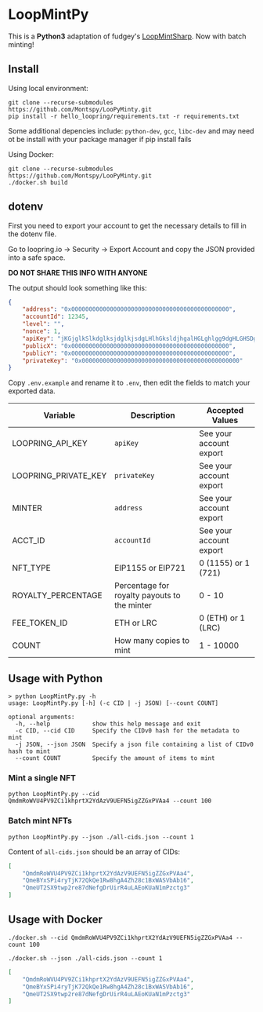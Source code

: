 # LoopMintPy

This is a **Python3** adaptation of fudgey's [LoopMintSharp](https://github.com/fudgebucket27/LoopMintSharp).
Now with batch minting!

## Install

Using local environment:

```shell
git clone --recurse-submodules https://github.com/Montspy/LooPyMinty.git
pip install -r hello_loopring/requirements.txt -r requirements.txt
```

Some additional depencies include: `python-dev`, `gcc`, `libc-dev` and may need ot be install with your package manager if pip install fails

Using Docker:

```shell
git clone --recurse-submodules https://github.com/Montspy/LooPyMinty.git
./docker.sh build
```

## dotenv

First you need to export your account to get the necessary details to fill in the dotenv file.

Go to loopring.io -> Security -> Export Account and copy the JSON provided into a safe space.

**DO NOT SHARE THIS INFO WITH ANYONE**

The output should look something like this:

```json
{
    "address": "0x000000000000000000000000000000000000000000000",
    "accountId": 12345,
    "level": "",
    "nonce": 1,
    "apiKey": "jKGjglkSlkdglksjdglkjsdgLHlhGksldjhgalHGLghlgg9dgHLGHSDgh",
    "publicX": "0x000000000000000000000000000000000000000000000",
    "publicY": "0x000000000000000000000000000000000000000000000",
    "privateKey": "0x000000000000000000000000000000000000000000000"
}
```

Copy `.env.example` and rename it to `.env`, then edit the fields to match your exported data.

| Variable             | Description                                  | Accepted Values         |
|----------------------|----------------------------------------------|-------------------------|
| LOOPRING_API_KEY     | `apiKey`                                     | See your account export |
| LOOPRING_PRIVATE_KEY | `privateKey`                                 | See your account export |
| MINTER               | `address`                                    | See your account export |
| ACCT_ID              | `accountId`                                  | See your account export |
| NFT_TYPE             | EIP1155 or EIP721                            | 0 (1155) or 1 (721)     |
| ROYALTY_PERCENTAGE   | Percentage for royalty payouts to the minter | 0 - 10                  |
| FEE_TOKEN_ID         | ETH or LRC                                   | 0 (ETH) or 1 (LRC)      |
| COUNT                | How many copies to mint                      | 1 - 10000               |

## Usage with Python

```shell
> python LoopMintPy.py -h
usage: LoopMintPy.py [-h] (-c CID | -j JSON) [--count COUNT]

optional arguments:
  -h, --help            show this help message and exit
  -c CID, --cid CID     Specify the CIDv0 hash for the metadata to mint
  -j JSON, --json JSON  Specify a json file containing a list of CIDv0 hash to mint
  --count COUNT         Specify the amount of items to mint
```

### Mint a single NFT

```shell
python LoopMintPy.py --cid QmdmRoWVU4PV9ZCi1khprtX2YdAzV9UEFN5igZZGxPVAa4 --count 100
```

### Batch mint NFTs

```shell
python LoopMintPy.py --json ./all-cids.json --count 1
```

Content of `all-cids.json` should be an array of CIDs:
```json
[
    "QmdmRoWVU4PV9ZCi1khprtX2YdAzV9UEFN5igZZGxPVAa4",
    "QmeBYxSPi4ryTjK72QkQe1Rw8hgA4Zh28c1BxWASVbAb16",
    "QmeUT2SX9twp2re87dNefgDrUirR4uLAEoKUaN1mPzctg3"
]
```

## Usage with Docker
```shell
./docker.sh --cid QmdmRoWVU4PV9ZCi1khprtX2YdAzV9UEFN5igZZGxPVAa4 --count 100
```

```shell
./docker.sh --json ./all-cids.json --count 1
```

```json
[
    "QmdmRoWVU4PV9ZCi1khprtX2YdAzV9UEFN5igZZGxPVAa4",
    "QmeBYxSPi4ryTjK72QkQe1Rw8hgA4Zh28c1BxWASVbAb16",
    "QmeUT2SX9twp2re87dNefgDrUirR4uLAEoKUaN1mPzctg3"
]
```